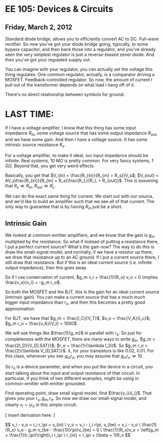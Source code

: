 EE 105: Devices & Circuits
==========================
Friday, March 2, 2012
---------------------

Standard diode bridge, allows you to efficiently convert AC to
DC. Full-wave rectifier. So now you've got your diode bridge going,
typically, to some bypass capacitor, and then back those into a regulator,
and you've already seen the very simplest regulator is just a
reverse-biased zener diode. And then you've got your regulated supply out.

You can imagine with your regulator, you can actually set the voltage this
thing regulates. One common regulator, actually, is a comparator driving a
MOSFET. Feedback-controlled regulator. So now, the amount of current I pull
out of the transformer depends on what load I hang off of it.

There's no direct relationship between symbols for ground.

LAST TIME:
==========
If I have a voltage amplifier, I know that this thing has some input
impedance $R_{in}$, some voltage source that has some output impedance
$R_{out}$, and we have some gain. And then I have a voltage source. It has
some intrinsic source resistance $R_s$.

For a voltage amplifier, to make it ideal, our input impedance should be
infinite. Real systems, 10 $M\Omega$ is pretty common. For very fancy
systems, 1 $G\Omega$. Beyond that, you get very weird effects.

Basically, you get that $V_{in} = \frac{R_{in}}{R_{in} + R_s}}V_s$;
$V_{out} = AV_s\frac{R_{in}}{R_{in} + R_s}\frac{R_L}{R_L + R_{out}}$. This
is assuming that $R_s \ll R_{in}$, $R_{out} \ll R_L$.

We can do the exact same thing for current. We start out with our source,
and we'd like to build an amplifier such that we see all of that
current. The only way to guarantee that is by having $R_{in}$ just be a
short.

Intrinsic Gain
--------------
We looked at common-emitter amplifiers, and we know that the gain is $g_m$
multiplied by the resistance. So what if instead of putting a resistance
there, I put a perfect current source? What's the gain now? The way to do
this is draw the small-signal model, and normally, if we have a resistor up
there, we draw that resistance up to an AC ground. If I put a current
source there, I still draw that resistance. But if this is an ideal current
source (i.e. infinite output impedance), then this goes away.

So if I use conservation of current, $g_m v_i + \frac{1}{R_o} v_o = 0
\implies \frac{v_o}{v_i} = -g_m r_o$.

So both the MOSFET and the BJT, this is the gain for an ideal current
source (intrinsic gain). You can make a current source that has a much much
bigger input impedance than $r_o$, and then this becomes a pretty good
approximation.

For BJT, we have that $g_m = \frac{I_C}{V_T}$, $v_o = \frac{V_A}{I_c}$;
$g_m r_o = \frac{v_A}{V_t} > 1000$.

We will see things like $\frac{1}{g_m}$ in parallel with $r_o$. So just for
completeness with the MOSFET, there are many ways to write $g_m$. $g_m =
\frac{2I_D}{V_{D,SAT}}$; $r_o = \frac{1}{\lambda I_D}$. So $g_m r_o =
\frac{2}{\lambda V_{D,SAT}}$. $\lambda$, for your transistors is like
0.02, 0.01. For this class, whenever you see $g_m r_o$, you may assume that
$g_m r_o \gg 10$.

So $r_o$ is a device parameter, and when you put the device in a circuit,
you start talking about the input and output resistance of that circuit. In
particular, if you think of two different examples, might be using in
common-emitter with emitter grounded.

Find operating point, draw small signal model, find $\frac{v_i}{i_i}$. That
gives you your $r_o, g_m, r_\pi$. So now we draw our small-signal model,
and clearly $v_i = i_i r_\pi$ in this simple circuit.

[ insert derivation here. ]

$$
v_i - v_o = i_i r_\pi = v_{in}
\\ v_o = v_i - i_i r\pi, v_{be} = v_i - v_o
\\ \frac{1}{R_x} v_o - g_m v_{be - \frac{1}{r\pi}v_{be} = 0
\\ \frac{1}{R_x}v_o = \left(g_m + \frac{1}{r_\pi}\right)i_i r_\pi
\\ r_{in} = r_\pi + (\beta + 1)R_x
$$
